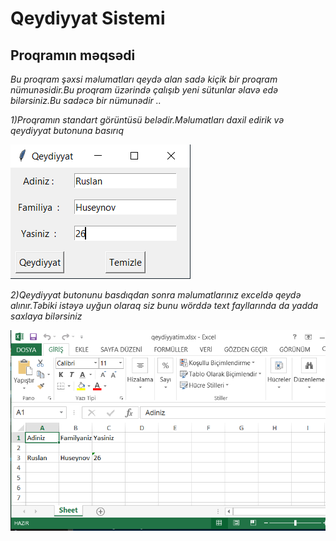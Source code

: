 # Qeydiyyat Sistemi

## Proqramın məqsədi

*Bu proqram şəxsi məlumatları qeydə alan sadə kiçik bir proqram nümunəsidir.Bu proqram üzərində çalışıb yeni sütunlar
əlavə edə bilərsiniz.Bu sadəcə bir nümunədir ..*

*1)Proqramın standart görüntüsü belədir.Məlumatları daxil edirik və qeydiyyat butonuna basırıq*



![Programin goruntusu](https://github.com/Ruslan281/Qeydiyyat/blob/master/Images/qeydiyyat.PNG)


*2)Qeydiyyat butonunu basdıqdan sonra məlumatlarınız exceldə qeydə alınır.Təbiki istəyə uyğun olaraq siz bunu 
wörddə text fayllarında da yadda saxlaya bilərsiniz*

![excel sekili](https://github.com/Ruslan281/Qeydiyyat/blob/master/Images/excel.PNG)
